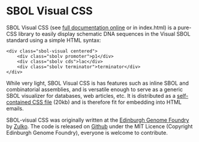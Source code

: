 # SBOL Visual CSS

SBOL Visual CSS (see [full documentation online](http://edinburgh-genome-foundry.github.io/SBOL-Visual-CSS/) or in index.html)
is a pure-CSS library to easily display schematic DNA sequences in the Visual SBOL standard using a simple HTML syntax:

```
<div class="sbol-visual centered">
    <div class="sbolv promoter">p1</div>
    <div class="sbolv cds">lac</div>
    <div class="sbolv terminator">terminator</div>
</div>
```

While very light, SBOL Visual CSS is has features such as inline SBOL and
combinatorial assemblies, and is versatile enough to serve
as a generic SBOL visualizer for databases, web articles, etc.
It is distributed as a [self-contained CSS file]() (20kb) and
is therefore fit for embedding into HTML emails.


SBOL-visual CSS was originally written at the [Edinburgh Genome Foundry](http://genomefoundry.org/) by [Zulko](https://github.com/Zulko).
The code is released on [Github](https://github.com/Edinburgh-Genome-Foundry/SBOL-Visual-CSS) under the MIT Licence (Copyright Edinburgh Genome Foundry), everyone is welcome to contribute.

